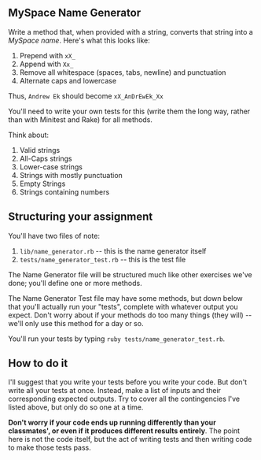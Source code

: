 ## MySpace Name Generator

Write a method that, when provided with a string, converts that string into a
*MySpace name*. Here's what this looks like:

1. Prepend with `xX_`
2. Append with `Xx_`
3. Remove all whitespace (spaces, tabs, newline) and punctuation
4. Alternate caps and lowercase

Thus, `Andrew Ek` should become `xX_AnDrEwEk_Xx`

You'll need to write your own tests for this (write them the long way, rather than
with Minitest and Rake) for all methods.

Think about:

1. Valid strings
2. All-Caps strings
3. Lower-case strings
4. Strings with mostly punctuation
5. Empty Strings
6. Strings containing numbers

## Structuring your assignment

You'll have two files of note:

1. `lib/name_generator.rb` -- this is the name generator itself
2. `tests/name_generator_test.rb` -- this is the test file

The Name Generator file will be structured much like other exercises we've done;
you'll define one or more methods.

The Name Generator Test file may have some methods, but down below that you'll
actually run your "tests", complete with whatever output you expect. Don't worry
about if your methods do too many things (they will) -- we'll only use this method
for a day or so.

You'll run your tests by typing `ruby tests/name_generator_test.rb`.

## How to do it

I'll suggest that you write your tests before you write your code. But don't write
all your tests at once. Instead, make a list of inputs and their corresponding
expected outputs. Try to cover all the contingencies I've listed above, but only
do so one at a time.

**Don't worry if your code ends up running differently than your classmates', or
even if it produces different results entirely**. The point here is not the code
itself, but the act of writing tests and then writing code to make those tests pass.
